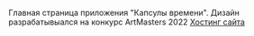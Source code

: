 Главная страница приложения "Капсулы времени". Дизайн разрабатывыался на конкурс ArtMasters 2022
[Хостинг сайта](https://time-capsule-rtu.web.app/)
